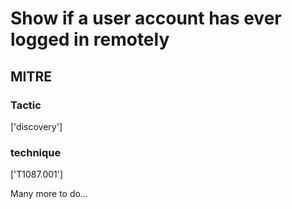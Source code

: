 # Show if a user account has ever logged in remotely

## MITRE

### Tactic
['discovery']

### technique
['T1087.001']

Many more to do...
